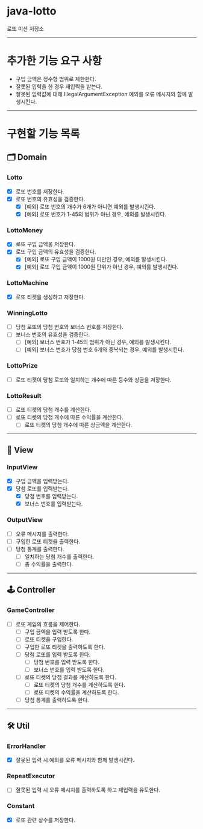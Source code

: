 # java-lotto

로또 미션 저장소

---

# 추가한 기능 요구 사항
- 구입 금액은 정수형 범위로 제한한다.
- 잘못된 입력을 한 경우 재입력을 받는다.
 - 잘못된 입력값에 대해 IllegalArgumentException 예외를 오류 메시지와 함께 발생시킨다.

---

# 구현할 기능 목록

## 🗂️ Domain

### Lotto
- [x] 로또 번호를 저장한다.
- [x] 로또 번호의 유효성을 검증한다.
  - [x] [예외] 로또 번호의 개수가 6개가 아니면 예외를 발생시킨다.
  - [x] [예외] 로또 번호가 1-45의 범위가 아닌 경우, 예외를 발생시킨다.

### LottoMoney
- [x] 로또 구입 금액을 저장한다.
- [x] 로또 구입 금액의 유효성을 검증한다.
  - [x] [예외] 로또 구입 금액이 1000원 미만인 경우, 예외를 발생시킨다.
  - [x] [예외] 로또 구입 금액이 1000원 단위가 아닌 경우, 예외를 발생시킨다.

### LottoMachine
- [x] 로또 티켓을 생성하고 저장한다.

### WinningLotto
- [ ] 당첨 로또의 당첨 번호와 보너스 번호를 저장한다.
- [ ] 보너스 번호의 유효성을 검증한다.
  - [ ] [예외] 보너스 번호가 1-45의 범위가 아닌 경우, 예외를 발생시킨다.
  - [ ] [예외] 보너스 번호가 당첨 번호 6개와 중복되는 경우, 예외를 발생시킨다.

### LottoPrize
- [ ] 로또 티켓이 당첨 로또와 일치하는 개수에 따른 등수와 상금을 저장한다.

### LottoResult
- [ ] 로또 티켓의 당첨 개수를 계산한다.
- [ ] 로또 티켓의 당첨 개수에 따른 수익률을 계산한다.
  - [ ] 로또 티켓의 당첨 개수에 따른 상금액을 계산한다.

---

## 👀 View

### InputView
- [x] 구입 금액을 입력받는다.
- [x] 당첨 로또를 입력받는다.
  - [x] 당첨 번호를 입력받는다.
  - [x] 보너스 번호를 입력받는다.

### OutputView
- [ ] 오류 메시지를 출력한다.
- [ ] 구입한 로또 티켓을 출력한다.
- [ ] 당첨 통계를 출력한다.
  - [ ] 일치하는 당첨 개수를 출력한다.
  - [ ] 총 수익률을 출력한다.

---

## 🕹️ Controller

### GameController
- [ ] 로또 게임의 흐름을 제어한다.
  - [ ] 구입 금액을 입력 받도록 한다.
  - [ ] 로또 티켓을 구입한다.
  - [ ] 구입한 로또 티켓을 출력하도록 한다.
  - [ ] 당첨 로또를 입력 받도록 한다.
    - [ ] 당첨 번호를 입력 받도록 한다.
    - [ ] 보너스 번호를 입력 받도록 한다.
  - [ ] 로또 티켓의 당첨 결과를 계산하도록 한다.
    - [ ] 로또 티켓의 당첨 개수를 계산하도록 한다.
    - [ ] 로또 티켓의 수익률을 계산하도록 한다.
  - [ ] 당첨 통계를 출력하도록 한다.

---
## 🛠 Util

### ErrorHandler
- [x] 잘못된 입력 시 예외를 오류 메시지와 함께 발생시킨다.

### RepeatExecutor
- [ ] 잘못된 입력 시 오류 메시지를 출력하도록 하고 재입력을 유도한다.

### Constant
- [x] 로또 관련 상수를 저장한다.
